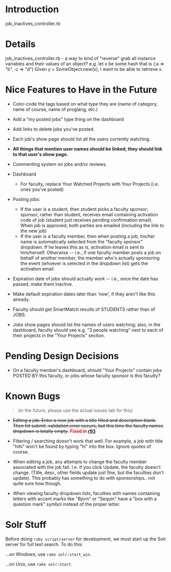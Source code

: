 # Introduction #

job\_inactives\_controller.rb


# Details #

job\_inactives\_controller.rb - a way to kind of "reverse" grab all instance variables and their values of an object?
e.g. let x be some hash that is (:a => "b", :c => "d")
Given y = SomeObject.new(x), I want to be able to retrieve x.

# Nice Features to Have in the Future #
  * Color-code the tags based on what type they are (name of category, name of course, name of proglang, etc.)
  * Add a "my posted jobs" type thing on the dashboard
  * Add links to delete jobs you've posted.
  * Each job's show page should list all the users currently watching.
  * **All things that mention user names should be linked; they should link to that user's show page.**
  * Commenting system on jobs and/or reviews.
  * Dashboard
    * For faculty, replace Your Watched Projects with Your Projects (i.e. ones you've posted)
  * Posting jobs:
    * If the user is a student, then student picks a faculty sponsor; sponsor, rather than student, receives email containing activation code of job (student just receives pending confirmation email). When job is approved, both parties are emailed (including the link to the new job)
    * If the user is a faculty member, then when posting a job, his/her name is automatically selected from the "faculty sponsor" dropdown. If he leaves this as is, activation email is sent to him/herself. Otherwise -- i.e., if one faculty member posts a job on behalf of another member, the member who's actually sponsoring the event (whoever is selected in the dropdown list) gets the activation email.
  * Expiration date of jobs should actually work -- i.e., once the date has passed, make them inactive.
  * Make default expiration dates later than 'now', if they aren't like this already.

  * Faculty should get SmartMatch results of STUDENTS rather than of JOBS.
  * Jobs show pages should list the names of users watching; also, in the dashboard, faculty should see e.g. "3 people watching" next to each of their projects in the "Your Projects" section.

# Pending Design Decisions #
  * On a faculty member's dashboard, should "Your Projects" contain jobs POSTED BY this faculty, or jobs whose faculty sponsor is this faculty?

# Known Bugs #
> (in the future, please use the actual issues tab for this)

- <s>Editing a job:  Enter a new job with a title filled and description blank. Then hit submit. validation error occurs, but this time the faculty names dropdown is totally empty.</s> <b><font color='red'>Fixed in <a href='https://code.google.com/p/research-cs194/source/detail?r=93'>r93</a></font></b>

- Filtering / searching doesn't work that well. For example, a job with title "hihi" won't be found by typing "hi" into the box.  Ignore quotes of course.

- When editing a job, any attempts to change the faculty member associated with the job fail. I.e. if you click Update, the faculty doesn't change.  (Title, desc, other fields update just fine, but the faculties don't update).  This probably has something to do with sponsorships.. not quite sure how though.

- When viewing faculty dropdown lists, faculties with names containing letters with accent marks like "Bjorn" or "Sequin" have a "box with a question mark" symbol instead of the proper letter.

# Solr Stuff #
Before doing `ruby script/server` for development, we must start up the Solr server for full text search. To do this:

...on Windows, use
`rake solr:start_win`.

...on Unix, use
`rake solr:start`.
